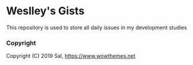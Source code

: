 # Weslley's Gists
This repository is used to store all daily issues in my development studies
 


### Copyright

Copyright (C) 2019 Sal, https://www.wowthemes.net
